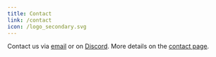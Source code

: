 ```yaml
---
title: Contact
link: /contact
icon: /logo_secondary.svg
---
```


Contact us via [email](mailto:contact@janm.dev) or on [Discord](/discord). More details on the [contact page](/contact).
